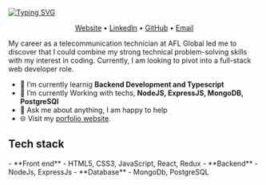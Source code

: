 <!-- Heading -->
[![Typing SVG](https://readme-typing-svg.demolab.com?font=Fira+Code&size=32&pause=60000&color=7FB1F4&background=5C3AFF00&center=true&width=1024&lines=Hi+there%2C+I'm+Mykhailo+Zapolskyi)](https://git.io/typing-svg)

<!-- Contacts -->
<p align="center">
  <a href="https://mzapolskyi.tech">Website</a> •
  <a href="https://www.linkedin.com/in/mikhailzapolskyi/">LinkedIn</a> •
  <a href="https://github.com/mikhail-zapolskyi">GitHub</a> •
  <a href="mailto:mykhailo.zapolskyi@gmail.com">Email</a>
</p>

<!-- Profile -->
My career as a telecommunication technician at AFL Global led me to discover that I could combine my strong technical problem-solving skills with my interest in coding. Currently, I am looking to pivot into a full-stack web developer role.

<!-- Current State -->

- 🔭 I’m currently learnig  **Backend Development and Typescript**
- 🌱 I’m currently Working with techs, **NodeJS, ExpressJS, MongoDB, PostgreSQl**
- 💬 Ask me about anything, I am happy to help
- 🌐 Visit my [porfolio website](https://mzapolskyi.tech/).

<!-- TECH STACK -->
<h2>Tech stack</h2>
- **Front end** - HTML5, CSS3, JavaScript, React, Redux
- **Backend** - NodeJs, ExpressJs
- **Database** - MongoDb, PostgreSQL